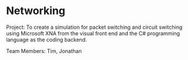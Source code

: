 Networking
==========
Project:  To create a simulation for packet switching and circuit switching 
using Microsoft XNA from the visual front end and the C# programming language  as the coding backend.

Team Members:  Tim, Jonathan

			   
